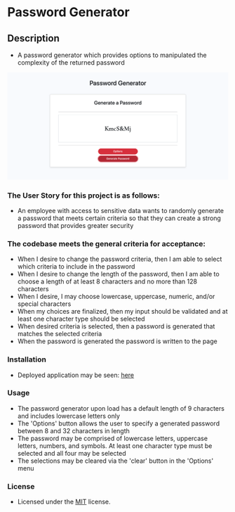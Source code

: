 # Password Generator

## Description

- A password generator which provides options to manipulated the complexity of the returned password

![alt text](assets/images/screenshot.png)


### The User Story for this project is as follows:
- An employee with access to sensitive data wants to randomly generate a password that meets certain criteria so that they can create a strong password that provides greater security

### The codebase meets the general criteria for acceptance:
- When I desire to change the password criteria, then I am able to select which criteria to include in the password
- When I desire to change the length of the password, then I am able to choose a length of at least 8 characters and no more than 128 characters
- When I desire, I may choose lowercase, uppercase, numeric, and/or special characters
- When my choices are finalized, then my input should be validated and at least one character type should be selected
- When desired criteria is selected, then a password is generated that matches the selected criteria
- When the password is generated the password is written to the page

### Installation
- Deployed application may be seen: [here](https://sourslaw.github.io/03_Password_Generator/)

### Usage
- The password generator upon load has a default length of 9 characters and includes lowercase letters only
- The 'Options' button allows the user to specify a generated password between 8 and 32 characters in length
- The password may be comprised of lowercase letters, uppercase letters, numbers, and symbols. At least one character type must be selected and all four may be selected
- The selections may be cleared via the 'clear' button in the 'Options' menu

### License
- Licensed under the [MIT](https://opensource.org/licenses/mit-license.php) license.